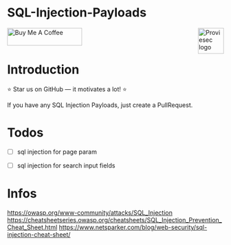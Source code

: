 # SQL-Injection-Payloads

<a href="https://proviesec.org/">
    <img src="https://avatars.githubusercontent.com/u/92156402?s=400&u=7fe0dbb9085a37818ee8c2b061432a9a69cbff42&v=4" alt="Proviesec logo" title="Proviesec" align="right" height="60" />
</a>
<a href="https://www.buymeacoffee.com/proviesec" target="_blank"><img src="https://cdn.buymeacoffee.com/buttons/default-orange.png" alt="Buy Me A Coffee" height="41" width="174"></a>

# Introduction 

:star: Star us on GitHub — it motivates a lot! :star:

If you have any SQL Injection Payloads, just create a PullRequest. 

# Todos

- [ ] sql injection for page param 
- [ ] sql injection for search input fields 


# Infos

https://owasp.org/www-community/attacks/SQL_Injection
https://cheatsheetseries.owasp.org/cheatsheets/SQL_Injection_Prevention_Cheat_Sheet.html
https://www.netsparker.com/blog/web-security/sql-injection-cheat-sheet/
